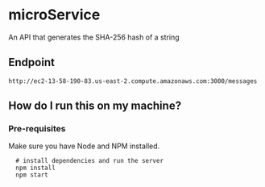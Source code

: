 # microService
An API that generates the SHA-256 hash of a string

## Endpoint
```
http://ec2-13-58-190-83.us-east-2.compute.amazonaws.com:3000/messages
```

## How do I run this on my machine?

### Pre-requisites

Make sure you have Node and NPM installed.

```
  # install dependencies and run the server
  npm install
  npm start
```

